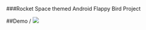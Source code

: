 ###Rocket Space themed Android Flappy Bird Project

##Demo
/
![](https://github.com/LKASTI/Unity-Flappy-Bird-Clone---Rocket-Space-theme/blob/main/flappybirdclone-demo.gif)
